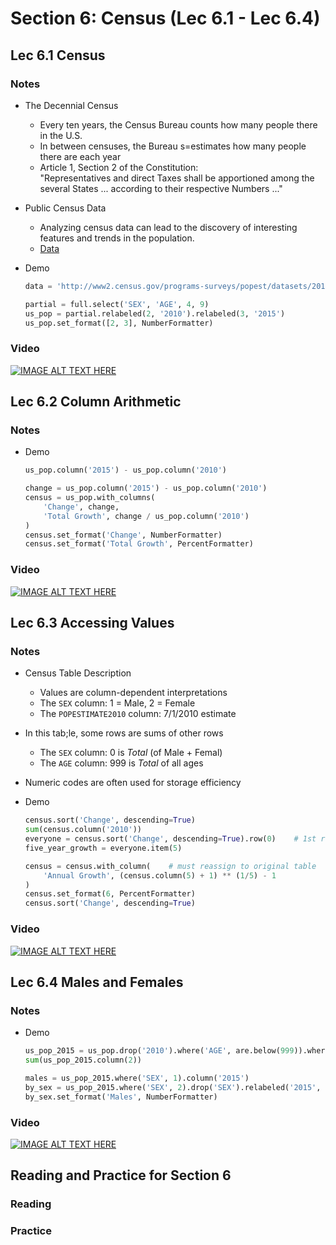 # Section 6: Census (Lec 6.1 - Lec 6.4)

## Lec 6.1 Census

### Notes

+ The Decennial Census
    + Every ten years, the Census Bureau counts how many people there in the U.S.
    + In between censuses, the Bureau s=estimates how many people there are each year
    + Article 1, Section 2 of the Constitution:  
        "Representatives and direct Taxes shall be apportioned among the several States ... according to their respective Numbers ..."
+ Public Census Data
    + Analyzing census data can lead to the discovery of interesting features and trends in the population.
    + [Data](http://www2.census.org/programs-surveys)
+ Demo

    ```python
    data = 'http://www2.census.gov/programs-surveys/popest/datasets/2010-2015/national/asrh/nc-est2015-agesex-res.csv'

    partial = full.select('SEX', 'AGE', 4, 9)
    us_pop = partial.relabeled(2, '2010').relabeled(3, '2015')
    us_pop.set_format([2, 3], NumberFormatter)
    ```

### Video

[![IMAGE ALT TEXT HERE](https://img.youtube.com/vi/YOUTUBE_VIDEO_ID_HERE/0.jpg)](https://youtu.be/b29OrPn5ofw)

## Lec 6.2 Column Arithmetic

### Notes

+ Demo
    ```python
    us_pop.column('2015') - us_pop.column('2010')

    change = us_pop.column('2015') - us_pop.column('2010')
    census = us_pop.with_columns(
        'Change', change,
        'Total Growth', change / us_pop.column('2010')
    )
    census.set_format('Change', NumberFormatter)
    census.set_format('Total Growth', PercentFormatter)
    ```

### Video

[![IMAGE ALT TEXT HERE](https://img.youtube.com/vi/YOUTUBE_VIDEO_ID_HERE/0.jpg)](https://youtu.be/4SLry5hYcmE)

## Lec 6.3 Accessing Values

### Notes

+ Census Table Description
    + Values are column-dependent interpretations
    + The `SEX` column: 1 = Male, 2 = Female
    + The `POPESTIMATE2010` column: 7/1/2010 estimate
+ In this tab;le, some rows are sums of other rows
    + The `SEX` column: 0 is $Total$ (of Male + Femal)
    + The `AGE`   column: 999 is $Total$ of all ages
+ Numeric codes are often used for storage efficiency
+ Demo

    ```python
    census.sort('Change', descending=True)
    sum(census.column('2010')) 
    everyone = census.sort('Change', descending=True).row(0)    # 1st row
    five_year_growth = everyone.item(5)

    census = census.with_column(    # must reassign to original table
        'Annual Growth', (census.column(5) + 1) ** (1/5) - 1
    )
    census.set_format(6, PercentFormatter)
    census.sort('Change', descending=True)
    ```

### Video

[![IMAGE ALT TEXT HERE](https://img.youtube.com/vi/YOUTUBE_VIDEO_ID_HERE/0.jpg)](https://youtu.be/EOrAk4r9kck)

## Lec 6.4 Males and Females

### Notes

+ Demo
    ```python
    us_pop_2015 = us_pop.drop('2010').where('AGE', are.below(999)).where('SEX', are.above(0))
    sum(us_pop_2015.column(2))

    males = us_pop_2015.where('SEX', 1).column('2015')
    by_sex = us_pop_2015.where('SEX', 2).drop('SEX').relabeled('2015', 'Females').with_column('Males', males)
    by_sex.set_format('Males', NumberFormatter)
    ```

### Video

[![IMAGE ALT TEXT HERE](https://img.youtube.com/vi/YOUTUBE_VIDEO_ID_HERE/0.jpg)](https://youtu.be/SAJavz58uHk)

## Reading and Practice for Section 6

### Reading


### Practice

